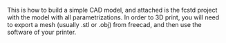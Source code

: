 This is how to build a simple CAD model, and attached is the fcstd project with the model with all parametrizations. In order to 3D print, you will need to export a mesh (usually .stl or .obj) from freecad, and then use the software of your printer.
